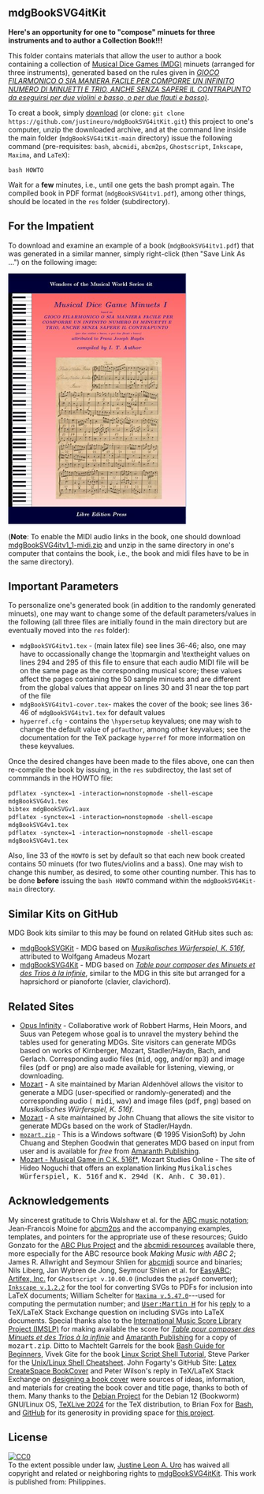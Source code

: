 ## mdgBookSVG4itKit

**Here's an opportunity for one to "compose" minuets for three instruments and to author a Collection Book!!!**

This folder contains materials that allow the user to author a book containing a collection of [Musical Dice Games (MDG)](https://en.wikipedia.org/wiki/Musikalisches_W%C3%BCrfelspiel) minuets (arranged for three instruments), generated based on the rules given in [*GIOCO FILARMONICO O SIA MANIERA FACILE PER COMPORRE UN INFINITO NUMERO DI MINUETTI E TRIO, ANCHE SENZA SAPERE IL CONTRAPUNTO da eseguirsi per due violini e basso, o per due flauti e basso)*](http://imslp.org/wiki/Table_pour_composer_des_Minuets_et_des_Trios_%C3%A0_la_infinie_(Stadler,_Maximilian)).

To creat a book, simply [download](https://github.com/justineuro/mdgBookSVG4itKit/archive/main.zip) (or clone: `git clone https://github.com/justineuro/mdgBookSVG4itKit.git`) this project to one's computer, unzip the downloaded archive, and at the command line inside the main folder (`mdgBookSVG4itKit-main` directory) issue the following command (pre-requisites: `bash`, `abcmidi`, `abcm2ps`, `Ghostscript`, `Inkscape`, `Maxima`, and `LaTeX`):

```shell
bash HOWTO
```

Wait for a **few** minutes, i.e., until one gets the bash prompt again.  The compiled book in PDF format (`mdgBookSVG4itv1.pdf`), among other things, should be located in the `res` folder (subdirectory).  

## For the Impatient
To download and examine an example of a book (`mdgBookSVG4itv1.pdf`) that was generated in a similar manner, simply right-click (then "Save Link As ...") on the following image:

[![Front Cover](./mdgBookSVG4itv1-tit.jpeg)](https://raw.githubusercontent.com/justineuro/mdgBookSVG4itKit/main/mdgBookSVG4itv1.pdf)

(**Note**: To enable the MIDI audio links in the book, one should download [mdgBookSVG4itv1_1-midi.zip](https://github.com/justineuro/mdgBookSVG4Kit/raw/main/mdgBookSVG4itv1_1-midi.zip) and unzip in the same directory in one's computer that contains the book, i.e., the book and midi files have to be in the same directory).

## Important Parameters
To personalize one's generated book (in addition to the randomly generated minuets), one may want to change some of the default parameters/values in the following (all three files are initially found in the main directory but are eventually moved into the `res` folder): 

- `mdgBookSVG4itv1.tex` - (main latex file) see lines 36-46; also, one may have to occassionally change the \\topmargin and \\textheight values on lines 294 and 295 of this file to ensure that each audio MIDI file will be on the same page as the corresponding musical score; these values affect the pages containing the  50 sample minuets and are different from the global values that appear on lines 30 and 31 near the top part of the file
- `mdgBookSVG4itv1-cover.tex`- makes the cover of the book; see lines 36-46 of `mdgBookSVG4itv1.tex` for default values
- `hyperref.cfg` - contains the `\hypersetup` keyvalues; one may wish to change the default value of `pdfauthor`, among other keyvalues; see the documentation for the TeX package `hyperref` for more information on these keyvalues.

Once the desired changes have been made to the files above, one can then re-compile the book by issuing, in the `res` subdirectoy, the last set of commmands in the HOWTO file:
```shell
pdflatex -synctex=1 -interaction=nonstopmode -shell-escape mdgBookSVG4v1.tex
bibtex mdgBookSVGv1.aux
pdflatex -synctex=1 -interaction=nonstopmode -shell-escape mdgBookSVG4v1.tex
pdflatex -synctex=1 -interaction=nonstopmode -shell-escape mdgBookSVG4v1.tex
```

Also, line 33 of the `HOWTO` is set by default so that each new book created contains 50 minuets (for two flutes/violins and a bass).  One may wish to change this number, as desired, to some other counting number.  This has to be done **before** issuing the `bash HOWTO` command within the `mdgBookSVG4Kit-main` directory.

## Similar Kits on GitHub
MDG Book kits similar to this may be found on related GitHub sites such as:

- [mdgBookSVGKit](https://github.com/justineuro/mdgBookSVGKit) - MDG based on [*Musikalisches W&uuml;rferspiel, K. 516f*](http://imslp.org/wiki/Musikalische\s_W\%C3\%BCrfelspiel,\_K.516f\_%28Mozart,\_Wolfgang\_Amadeus\%29), attributed to Wolfgang Amadeus Mozart
- [mdgBookSVG4Kit](https://github.com/justineuro/mdgBookSVG4Kit) - MDG based on [*Table pour composer des Minuets et des Trios &agrave; la infinie*]({http://imslp.org/wiki/Table_pour_composer_des_Minuets_et_des_Trios_%C3%A0_la_infinie_(Stadler,_Maximilian)), similar to the MDG in this site but arranged for a haprsichord or pianoforte (clavier, clavichord).

## Related Sites
- [Opus Infinity](https://opus-infinity.org/) - Collaborative work of Robbert Harms, Hein Moors, and Suus van Petegem whose goal is to unravel the mystery behind the tables used for generating MDGs.  Site visitors can generate MDGs based on works of Kirnberger, Mozart, Stadler/Haydn, Bach, and Gerlach.  Corresponding audio files (<tt>mid</tt>, <tt>ogg</tt>, and/or <tt>mp3</tt>) and image files (<tt>pdf</tt> or <tt>png</tt>) are also made available for listening, viewing, or downloading.
- [Mozart](https://marian-aldenhoevel.de/mozart/) - A site maintained by Marian Aldenh&ouml;vel allows the visitor to generate a MDG (user-specified or randomly-generated) and the corresponding audio (<tt> midi</tt>, <tt>wav</tt>) and image files (<tt>pdf</tt>, <tt>png</tt>) based on *Musikalisches W&uuml;rferspiel, K. 516f*.
- [Mozart](http://sunsite.univie.ac.at/Mozart/dice/) - A site maintained by John Chuang that allows the site visitor to generate MDGs based on the work of Stadler/Haydn.
- [`mozart.zip`](https://www.amaranthpublishing.com/mozart.zip) -  This is a Windows software (&copy; 1995 VisionSoft) by John Chuang and Stephen Goodwin that generates MDG based on input from user and is available for <em> free</em> from  [Amaranth Publishing](http://www.amaranthpublishing.com/MozartDiceGame.htm). 
- [Mozart - Musical Game in C K. 516f*](http://www.asahi-net.or.jp/~rb5h-ngc/e/k516f.htm), Mozart Studies Online - The site of Hideo Noguchi that offers an explanation linking <tt> Musikalisches W&uuml;rferspiel, K. 516f</tt> and <tt>K. 294d (K. Anh. C 30.01)</tt>.

## Acknowledgements
My sincerest gratitude to Chris Walshaw et al. for the [ABC music notation](http://www.abcnotation.com);  Jean-Francois Moine for [abcm2ps](http://moinejf.free.fr/) and the accompanying examples, templates, and pointers for the appropriate use of these resources;  Guido Gonzato for the [ABC Plus Project](http://abcplus.sourceforge.net/) and the [abcmidi resources](http://abcplus.sourceforge.net/#abcMIDI) available there, more especially for the ABC resource book *Making Music with ABC 2*; James R. Allwright and Seymour Shlien for [abcmidi](http://abc.sourceforge.net/abcMIDI) source and binaries; Nils Liberg, Jan Wybren de Jong, Seymour Shlien et al. for [EasyABC](https://easyabc.sourceforge.net); [Artifex, Inc.](https://artifex.com) for `Ghostscript v.10.00.0` (includes the `ps2pdf` converter); [`Inkscape v.1.2.2`](https://www.inkscape.org) for the tool for converting SVGs to PDFs for inclusion into LaTeX documents; William Schelter for [`Maxima v.5.47.0`](https://maxima.sourceforge.io)---used for computing the permutation number; and [<tt>User:Martin H</tt>](https://tex.stackexchange.com/users/632/martin-h) for his [reply](https://tex.stackexchange.com/questions/2099/how-to-include-svg-diagrams-in-latex) to a TeX/LaTeX Stack Exchange question on including SVGs into LaTeX documents.  Special thanks also to the [International Music Score Library Project (IMSLP)](http://imslp.org/) for making available the score for [*Table pour composer des Minuets et des Trios &agrave; la infinie*]({http://imslp.org/wiki/Table_pour_composer_des_Minuets_et_des_Trios_%C3%A0_la_infinie_(Stadler,_Maximilian)) and [Amaranth Publishing](http://www.amaranthpublishing.com/MozartDiceGame.htm) for a copy of <tt>mozart.zip</tt>.  Ditto to Machtelt Garrels for the book [Bash Guide for Beginners](http://tldp.org/LDP/Bash-Beginners-Guide/html/Bash-Beginners-Guide.html), Vivek Gite for the book [Linux Script Shell Tutorial](http://www.freeos.com/guides/lsst/), Steve Parker for the [Unix/Linux Shell Cheatsheet](http://steve-parker.org/sh/cheatsheet.pdf).  John Fogarty's GitHub Site: [Latex CreateSpace BookCover](https://github.com/jfogarty/latex-createspace-bookcover) and Peter Wilson's reply in TeX/LaTeX Stack Exchange on [designing a book cover](https://tex.stackexchange.com/questions/17579/how-can-i-design-a-book-cover) were sources of ideas, information, and materials for creating the book cover and title page, thanks to both of them. Many thanks to the [Debian Project](https://www.debian.org) for the Debian 12 (Bookworm) GNU/Linux OS, [TeXLive 2024](http://www.tug.org/texlive/) for the TeX distribution, to Brian Fox for [Bash](https://www.gnu.org/software/bash/), and [GitHub](https://github.com) for its generosity in providing space for [this project](https://github.com/justineuro/mdgBookSVG4itKit).

## License
<p xmlns:dct="http://purl.org/dc/terms/" xmlns:vcard="http://www.w3.org/2001/vcard-rdf/3.0#">
  <a rel="license"
     href="http://creativecommons.org/publicdomain/zero/1.0/">
    <img src="http://i.creativecommons.org/p/zero/1.0/88x31.png" style="border-style: none;" alt="CC0" />
  </a>
  <br />
  To the extent possible under law,
  <a rel="dct:publisher"
     href="https://github.com/justineuro">
    <span property="dct:title">Justine Leon A. Uro</span></a>
  has waived all copyright and related or neighboring rights to
  <span property="dct:title"><a href="https://github.com/justineuro/mdgBookSVG4itKit">mdgBookSVG4itKit</a></span>.
This work is published from:
<span property="vcard:Country" datatype="dct:ISO3166"
      content="PH" about="https://github.com/justineuro/mdgBookSVG4itKit">
  Philippines</span>.
</p>